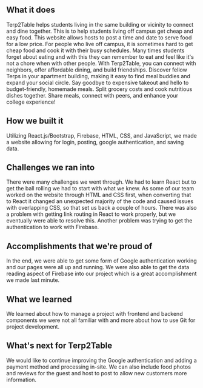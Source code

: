 ## What it does
Terp2Table helps students living in the same building or vicinity to connect and dine together. This is to help students living off campus get cheap and easy food. This website allows hosts to post a time and date to serve food for a low price.  For people who live off campus, it is sometimes hard to get cheap food and cook it with their busy schedules. Many times students forget about eating and with this they can remember to eat and feel like it's not a chore when with other people. With Terp2Table, you can connect with neighbors, offer affordable dining, and build friendships. Discover fellow Terps in your apartment building, making it easy to find meal buddies and expand your social circle. Say goodbye to expensive takeout and hello to budget-friendly, homemade meals. Split grocery costs and cook nutritious dishes together. Share meals, connect with peers, and enhance your college experience!

## How we built it
Utilizing React.js/Bootstrap, Firebase, HTML, CSS, and JavaScript, we made a website allowing for login, posting, google authentication, and saving data. 

## Challenges we ran into
There were many challenges we went through. We had to learn React but to get the ball rolling we had to start with what we knew. As some of our team worked on the website through HTML and CSS first, when converting that to React it changed an unexpected majority of the code and caused issues with overlapping CSS, so that set us back a couple of hours. There was also a problem with getting link routing in React to work properly, but we eventually were able to resolve this. Another problem was trying to get the authentication to work with Firebase. 

## Accomplishments that we're proud of
In the end, we were able to get some form of Google authentication working and our pages were all up and running. We were also able to get the data reading aspect of Firebase into our project which is a great accomplishment we made last minute. 

## What we learned
We learned about how to manage a project with frontend and backend components we were not all familiar with and more about how to use Git for project development. 

## What's next for Terp2Table
We would like to continue improving the Google authentication and adding a payment method and processing in-site. We can also include food photos and reviews for the guest and host to post to allow new customers more information. 

